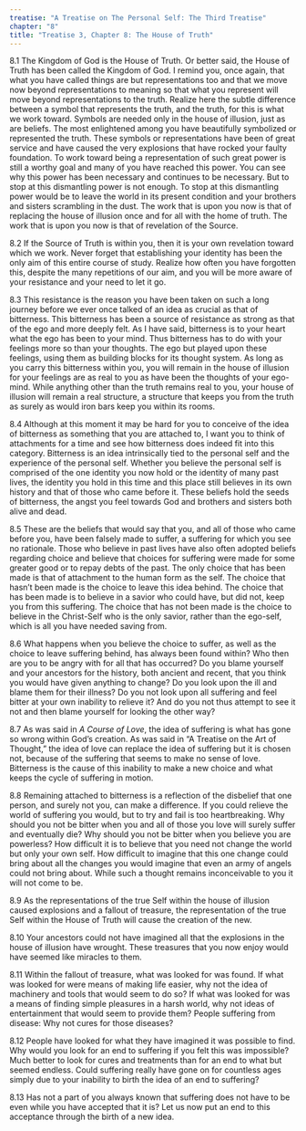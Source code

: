 ```yaml
---
treatise: "A Treatise on The Personal Self: The Third Treatise"
chapter: "8"
title: "Treatise 3, Chapter 8: The House of Truth"
---
```


8.1 The Kingdom of God is the House of Truth. Or better said, the House
of Truth has been called the Kingdom of God. I remind you, once again,
that what you have called things are but representations too and that we
move now beyond representations to meaning so that what you represent
will move beyond representations to the truth. Realize here the subtle
difference between a symbol that represents the truth, and the truth,
for this is what we work toward. Symbols are needed only in the house of
illusion, just as are beliefs. The most enlightened among you have
beautifully symbolized or represented the truth. These symbols or
representations have been of great service and have caused the very
explosions that have rocked your faulty foundation. To work toward being
a representation of such great power is still a worthy goal and many of
you have reached this power. You can see why this power has been
necessary and continues to be necessary. But to stop at this dismantling
power is not enough. To stop at this dismantling power would be to leave
the world in its present condition and your brothers and sisters
scrambling in the dust. The work that is upon you now is that of
replacing the house of illusion once and for all with the home of truth.
The work that is upon you now is that of revelation of the Source. 

8.2 If the Source of Truth is within you, then it is your own revelation
toward which we work. Never forget that establishing your identity has
been the only aim of this entire course of study. Realize how often you
have forgotten this, despite the many repetitions of our aim, and you
will be more aware of your resistance and your need to let it go. 

8.3 This resistance is the reason you have been taken on such a long
journey before we ever once talked of an idea as crucial as that of
bitterness.  This bitterness has been a source of resistance as strong
as that of the ego and more deeply felt. As I have said, bitterness is
to your heart what the ego has been to your mind. Thus bitterness has to
do with your feelings more so than your thoughts. The ego but played
upon these feelings, using them as building blocks for its thought
system. As long as you carry this bitterness within you, you will remain
in the house of illusion for your feelings are as real to you as have
been the thoughts of your ego-mind. While anything other than the truth
remains real to you, your house of illusion will remain a real
structure, a structure that keeps you from the truth as surely as would
iron bars keep you within its rooms. 

8.4 Although at this moment it may be hard for you to conceive of the
idea of bitterness as something that you are attached to, I want you to
think of attachments for a time and see how bitterness does indeed fit
into this category. Bitterness is an idea intrinsically tied to the
personal self and the experience of the personal self.  Whether you
believe the personal self is comprised of the one identity you now hold
or the identity of many past lives, the identity you hold in this time
and this place still believes in its own history and that of those who
came before it. These beliefs hold the seeds of bitterness, the angst
you feel towards God and brothers and sisters both alive and dead. 

8.5 These are the beliefs that would say that you, and all of those who
came before you, have been falsely made to suffer, a suffering for which
you see no rationale. Those who believe in past lives have also often
adopted beliefs regarding choice and believe that choices for suffering
were made for some greater good or to repay debts of the past.  The only
choice that has been made is that of attachment to the human form as the
self. The choice that hasn’t been made is the choice to leave this idea
behind. The choice that has been made is to believe in a savior who
could have, but did not, keep you from this suffering. The choice that
has not been made is the choice to believe in the Christ-Self who is the
only savior, rather than the ego-self, which is all you have needed
saving from. 

8.6 What happens when you believe the choice to suffer, as well as the
choice to leave suffering behind, has always been found within? Who then
are you to be angry with for all that has occurred? Do you blame
yourself and your ancestors for the history, both ancient and recent,
that you think you would have given anything to change? Do you look upon
the ill and blame them for their illness? Do you not look upon all
suffering and feel bitter at your own inability to relieve it? And do
you not thus attempt to see it not and then blame yourself for looking
the other way? 

8.7 As was said in *A Course of Love*, the idea of suffering is what has
gone so wrong within God’s creation.  As was said in “A Treatise on the
Art of Thought,” the idea of love can replace the idea of suffering but
it is chosen not, because of the suffering that seems to make no sense
of love. Bitterness is the cause of this inability to make a new choice
and what keeps the cycle of suffering in motion. 

8.8 Remaining attached to bitterness is a reflection of the disbelief
that one person, and surely not you, can make a difference. If you could
relieve the world of suffering you would, but to try and fail is too
heartbreaking. Why should you not be bitter when you and all of those
you love will surely suffer and eventually die? Why should you not be
bitter when you believe you are powerless? How difficult it is to
believe that you need not change the world but only your own self. How
difficult to imagine that this one change could bring about all the
changes you would imagine that even an army of angels could not bring
about. While such a thought remains inconceivable to you it will not
come to be. 

8.9 As the representations of the true Self within the house of illusion
caused explosions and a fallout of treasure, the representation of the
true Self within the House of Truth will cause the creation of the new. 

8.10 Your ancestors could not have imagined all that the explosions in
the house of illusion have wrought.  These treasures that you now enjoy
would have seemed like miracles to them. 

8.11 Within the fallout of treasure, what was looked for was found.  If
what was looked for were means of making life easier, why not the idea
of machinery and tools that would seem to do so? If what was looked for
was a means of finding simple pleasures in a harsh world, why not ideas
of entertainment that would seem to provide them? People suffering from
disease: Why not cures for those diseases?  

8.12 People have looked for what they have imagined it was possible to
find. Why would you look for an end to suffering if you felt this was
impossible? Much better to look for cures and treatments than for an end
to what but seemed endless. Could suffering really have gone on for
countless ages simply due to your inability to birth the idea of an end
to suffering? 

8.13 Has not a part of you always known that suffering does not have to
be even while you have accepted that it is? Let us now put an end to
this acceptance through the birth of a new idea.

